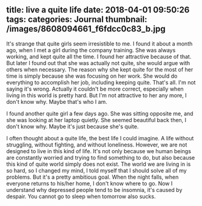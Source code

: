 title: live a quite life
date: 2018-04-01 09:50:26
tags:
categories: Journal
thumbnail: /images/8608094661_f6fdcc0c83_b.jpg
---

It's strange that quite girls seem irresistible to me. I found it about a month ago, when I met a girl during the company training. She was always working, and kept quite all the time. I found her attractive because of that. But later I found out that she was actually not quite, she would argue with others when necessary. The reason why she kept quite for the most of her time is simply because she was focusing on her work. She would do everything to accomplish her job, including keeping quite. That's all. I'm not saying it's wrong. Actually it couldn't be more correct, especially when living in this world is pretty hard. But I'm not attractive to her any more, I don't know why. Maybe that's who I am.

I found another quite girl a few days ago. She was sitting opposite me, and she was looking at her laptop quietly. She seemed beautiful back then, I don't know why. Maybe it's just because she's quite.

I often thought about a quite life, the best life I could imagine. A life without struggling, without fighting, and without loneliness. However, we are not designed to live in this kind of life. It's not only because we human beings are constantly worried and trying to find something to do, but also because this kind of quite world simply does not exist. The world we are living in is so hard, so I changed my mind, I told myself that I should solve all of my problems. But it's a pretty ambitious goal. When the night falls, when everyone returns to his/her home, I don't know where to go. Now I understand why depressed people tend to be insomnia, it's caused by despair. You cannot go to sleep when tomorrow also sucks.

